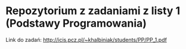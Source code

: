 # Repozytorium z zadaniami z listy 1 (Podstawy Programowania)

Link do zadań: http://icis.pcz.pl/~khalbiniak/students/PP/PP_1.pdf
